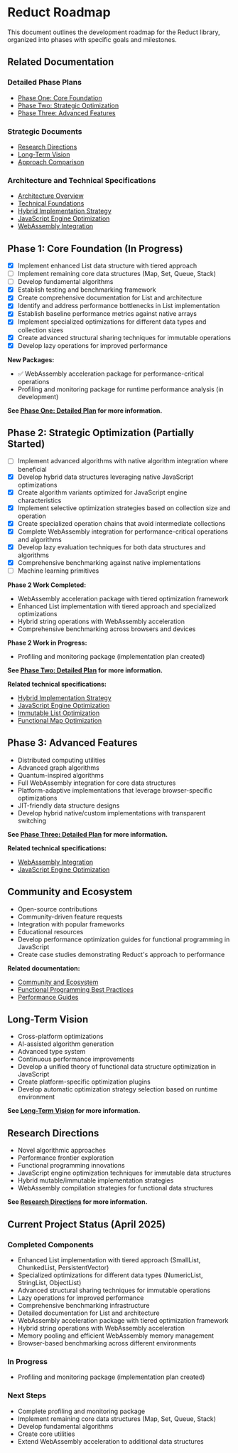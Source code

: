 # Reduct Roadmap

This document outlines the development roadmap for the Reduct library, organized into phases with specific goals and milestones.

## Related Documentation

### Detailed Phase Plans
- [Phase One: Core Foundation](./phase-one.md)
- [Phase Two: Strategic Optimization](./phase-two.md)
- [Phase Three: Advanced Features](./phase-three.md)

### Strategic Documents
- [Research Directions](./research-directions.md)
- [Long-Term Vision](./long-term-vision.md)
- [Approach Comparison](./approach-comparison.md)

### Architecture and Technical Specifications
- [Architecture Overview](../architecture/index.md)
- [Technical Foundations](../architecture/technical-foundations.md)
- [Hybrid Implementation Strategy](../technical/hybrid-implementation-strategy.md)
- [JavaScript Engine Optimization](../technical/javascript-engine-optimization.md)
- [WebAssembly Integration](../technical/webassembly-integration-spec.md)

## Phase 1: Core Foundation (In Progress)
- [x] Implement enhanced List data structure with tiered approach
- [ ] Implement remaining core data structures (Map, Set, Queue, Stack)
- [ ] Develop fundamental algorithms
- [x] Establish testing and benchmarking framework
- [x] Create comprehensive documentation for List and architecture
- [x] Identify and address performance bottlenecks in List implementation
- [x] Establish baseline performance metrics against native arrays
- [x] Implement specialized optimizations for different data types and collection sizes
- [x] Create advanced structural sharing techniques for immutable operations
- [x] Develop lazy operations for improved performance

**New Packages:**
- ✅ WebAssembly acceleration package for performance-critical operations
- Profiling and monitoring package for runtime performance analysis (in development)

**See [Phase One: Detailed Plan](./phase-one.md) for more information.**

## Phase 2: Strategic Optimization (Partially Started)
- [ ] Implement advanced algorithms with native algorithm integration where beneficial
- [x] Develop hybrid data structures leveraging native JavaScript optimizations
- [x] Create algorithm variants optimized for JavaScript engine characteristics
- [x] Implement selective optimization strategies based on collection size and operation
- [x] Create specialized operation chains that avoid intermediate collections
- [x] Complete WebAssembly integration for performance-critical operations and algorithms
- [x] Develop lazy evaluation techniques for both data structures and algorithms
- [x] Comprehensive benchmarking against native implementations
- [ ] Machine learning primitives

**Phase 2 Work Completed:**
- WebAssembly acceleration package with tiered optimization framework
- Enhanced List implementation with tiered approach and specialized optimizations
- Hybrid string operations with WebAssembly acceleration
- Comprehensive benchmarking across browsers and devices

**Phase 2 Work in Progress:**
- Profiling and monitoring package (implementation plan created)

**See [Phase Two: Detailed Plan](./phase-two.md) for more information.**

**Related technical specifications:**
- [Hybrid Implementation Strategy](../technical/hybrid-implementation-strategy.md)
- [JavaScript Engine Optimization](../technical/javascript-engine-optimization.md)
- [Immutable List Optimization](../technical/immutable-list-optimization-spec.md)
- [Functional Map Optimization](../technical/functional-map-optimization-spec.md)

## Phase 3: Advanced Features
- Distributed computing utilities
- Advanced graph algorithms
- Quantum-inspired algorithms
- Full WebAssembly integration for core data structures
- Platform-adaptive implementations that leverage browser-specific optimizations
- JIT-friendly data structure designs
- Develop hybrid native/custom implementations with transparent switching

**See [Phase Three: Detailed Plan](./phase-three.md) for more information.**

**Related technical specifications:**
- [WebAssembly Integration](../technical/webassembly-integration-spec.md)
- [JavaScript Engine Optimization](../technical/javascript-engine-optimization.md)

## Community and Ecosystem
- Open-source contributions
- Community-driven feature requests
- Integration with popular frameworks
- Educational resources
- Develop performance optimization guides for functional programming in JavaScript
- Create case studies demonstrating Reduct's approach to performance

**Related documentation:**
- [Community and Ecosystem](../development/community-ecosystem.md)
- [Functional Programming Best Practices](../../guides/best-practices/functional-programming.md)
- [Performance Guides](../../guides/performance/index.md)

## Long-Term Vision
- Cross-platform optimizations
- AI-assisted algorithm generation
- Advanced type system
- Continuous performance improvements
- Develop a unified theory of functional data structure optimization in JavaScript
- Create platform-specific optimization plugins
- Develop automatic optimization strategy selection based on runtime environment

**See [Long-Term Vision](./long-term-vision.md) for more information.**

## Research Directions
- Novel algorithmic approaches
- Performance frontier exploration
- Functional programming innovations
- JavaScript engine optimization techniques for immutable data structures
- Hybrid mutable/immutable implementation strategies
- WebAssembly compilation strategies for functional data structures

**See [Research Directions](./research-directions.md) for more information.**

## Current Project Status (April 2025)

### Completed Components
- Enhanced List implementation with tiered approach (SmallList, ChunkedList, PersistentVector)
- Specialized optimizations for different data types (NumericList, StringList, ObjectList)
- Advanced structural sharing techniques for immutable operations
- Lazy operations for improved performance
- Comprehensive benchmarking infrastructure
- Detailed documentation for List and architecture
- WebAssembly acceleration package with tiered optimization framework
- Hybrid string operations with WebAssembly acceleration
- Memory pooling and efficient WebAssembly memory management
- Browser-based benchmarking across different environments

### In Progress
- Profiling and monitoring package (implementation plan created)

### Next Steps
- Complete profiling and monitoring package
- Implement remaining core data structures (Map, Set, Queue, Stack)
- Develop fundamental algorithms
- Create core utilities
- Extend WebAssembly acceleration to additional data structures
